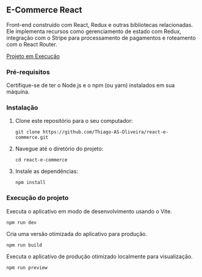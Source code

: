 ## E-Commerce React

Front-end construído com React, Redux e outras bibliotecas relacionadas. Ele implementa recursos como gerenciamento de estado com Redux, integração com o Stripe para processamento de pagamentos e roteamento com o React Router.

[Projeto em Execução](https://dvstore.vercel.app/)

### Pré-requisitos

Certifique-se de ter o Node.js e o npm (ou yarn) instalados em sua máquina.

### Instalação

1.  Clone este repositório para o seu computador:

        git clone https://github.com/Thiago-AS-Oliveira/react-e-commerce.git

2.  Navegue até o diretório do projeto:

        cd react-e-commerce

3.  Instale as dependências:

        npm install

### Execução do projeto

Executa o aplicativo em modo de desenvolvimento usando o Vite.

    npm run dev

Cria uma versão otimizada do aplicativo para produção.

    npm run build

Executa o aplicativo de produção otimizado localmente para visualização.

    npm run preview
